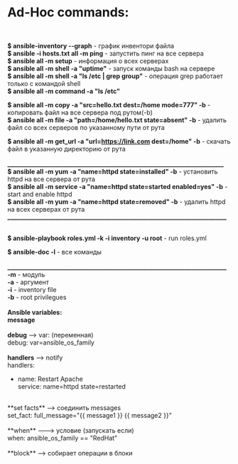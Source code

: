 # Ad-Hoc commands:
  
<br />

**$ ansible-inventory --graph**       - график инвентори файла <br />
**$ ansible -i hosts.txt all -m ping**    - запустить пинг на все сервера <br />
**$ ansible all -m setup**                - информация о всех серверах <br />
**$ ansible all -m shell -a "uptime"**    - запуск команды bash на сервере <br />
**$ ansible all -m shell -a "ls /etc | grep group"**    - операция grep работает только с командой shell <br />
**$ ansible all -m command -a "ls /etc" <br />**

**$ ansible all -m copy -a "src=hello.txt dest=/home mode=777" -b**      - копировать файл на все сервера под рутом(-b) <br />
**$ ansible all -m file -a "path=/home/hello.txt state=absent" -b**      - удалить файл со всех серверов по указанному пути от рута <br />

**$ ansible all -m get_url -a "url=https://link.com dest=/home" -b**      - скачать файл в указанную директорию от рута <br />
<br />
**_________________________________________________________________________** <br />
**$ ansible all -m yum -a "name=httpd state=installed" -b**         - установить httpd на все сервера от рута <br />
**$ ansible all -m service -a "name=httpd state=started enabled=yes" -b**     - start and enable httpd <br />
**$ ansible all -m yum -a "name=httpd state=removed" -b**      - удалить httpd на всех серверах от рута <br />
**__________________________________________________________________________** <br />
<br />

**$ ansible-playbook roles.yml -k -i inventory -u root**    - run roles.yml <br />

**$ ansible-doc -l**    -  все команды <br />
<br />
**__________________________________________________________________________** <br />
**-m**  - модуль <br />
**-a**  - аргумент <br />
**-i**  - inventory file <br />
**-b**  - root privilegues <br />
<br />
**Ansible variables:** <br />
**message**<br />
<br />
**debug** --> var: (переменная)<br />
debug: var=ansible_os_family<br />
<br />
**handlers** --> notify<br />
handlers:<br />
  - name: Restart Apache<br />
    service: name=httpd state=restarted<br />
<br />
**set facts** --> соединить messages<br />
set_fact: full_message="{{ message1 }} {{ message2 }}"<br />
<br />
**when** ---> условие (запускать если)<br />
when: ansible_os_family == "RedHat"<br />
<br />
**block** --> собирает операции в блоки<br />
